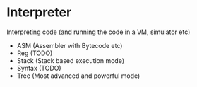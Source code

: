 # Interpreter

Interpreting code (and running the code in a VM, simulator etc)

- ASM (Assembler with Bytecode etc)
- Reg (TODO)
- Stack (Stack based execution mode)
- Syntax (TODO)
- Tree (Most advanced and powerful mode)
